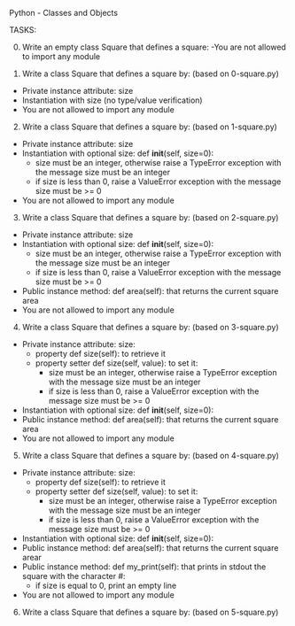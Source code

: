 Python - Classes and Objects

TASKS: 

0. Write an empty class Square that defines a square:
-You are not allowed to import any module

1. Write a class Square that defines a square by: (based on 0-square.py)
- Private instance attribute: size
- Instantiation with size (no type/value verification)
- You are not allowed to import any module

2. Write a class Square that defines a square by: (based on 1-square.py)
- Private instance attribute: size
- Instantiation with optional size: def __init__(self, size=0):
	* size must be an integer, otherwise raise a TypeError exception with the message size must be an integer
	* if size is less than 0, raise a ValueError exception with the message size must be >= 0
- You are not allowed to import any module

3. Write a class Square that defines a square by: (based on 2-square.py)
- Private instance attribute: size
- Instantiation with optional size: def __init__(self, size=0):
	* size must be an integer, otherwise raise a TypeError exception with the message size must be an integer
	* if size is less than 0, raise a ValueError exception with the message size must be >= 0
- Public instance method: def area(self): that returns the current square area
- You are not allowed to import any module

4. Write a class Square that defines a square by: (based on 3-square.py)
- Private instance attribute: size:
	* property def size(self): to retrieve it
	* property setter def size(self, value): to set it:
		* size must be an integer, otherwise raise a TypeError exception with the message size must be an integer
		* if size is less than 0, raise a ValueError exception with the message size must be >= 0
- Instantiation with optional size: def __init__(self, size=0):
- Public instance method: def area(self): that returns the current square area
- You are not allowed to import any module

5. Write a class Square that defines a square by: (based on 4-square.py)
- Private instance attribute: size:
	* property def size(self): to retrieve it
	* property setter def size(self, value): to set it:
		* size must be an integer, otherwise raise a TypeError exception with the message size must be an integer
		* if size is less than 0, raise a ValueError exception with the message size must be >= 0
- Instantiation with optional size: def __init__(self, size=0):
- Public instance method: def area(self): that returns the current square arear
- Public instance method: def my_print(self): that prints in stdout the square with the character #:
	* if size is equal to 0, print an empty line
- You are not allowed to import any module

6. Write a class Square that defines a square by: (based on 5-square.py)
